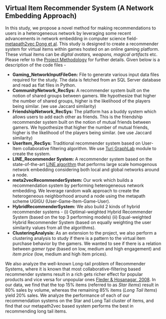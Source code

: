 ## Virtual Item Recommender System (A Network Embedding Approach)

In this study, we propose a novel method for making recommendations to users in a heterogeneous network by leveraging some recent advancements in network embedding in computer science field- [metapath2vec Dong et al](https://ericdongyx.github.io/metapath2vec/m2v.html). This study is designed to create a recommender system for virtual items within games hosted on an online gaming platform. These virtual items can be *digital avatars, weapons, magical artifacts* etc. Please refer to the [Project Methodology](docs/DOCUMENTATION.md) for further details. Given below is a description of the code files - 
- **Gaming_NetworkInputFileGen:** File to generate various input data files required for the study. The data is fetched from an SQL Server database and read as flat files in Python.
- **CommunityNetwork_RecSys:** A recommender system built on the notion of shared groups between gamers. We hypothesize that higher the number of shared groups, higher is the likelihood of the players being similar. (we use Jaccard similarity)
- **FriendshipNetwork_RecSys:** The platform has a buddy system which allows users to add each other as friends. This is the friendship recommender system built on the notion of mutual friends between gamers. We hypothesize that higher the number of mutual friends, higher is the likelihood of the players being similar. (we use Jaccard similarity)
- **UserItem_RecSys:** Traditional recommender system based on User-Item collaborative filtering algorithm. We use [Turi GraphLab](https://turi.com/download/install-graphlab-create.html) module to create the system.
- **LINE_Recommender System:** A recommender system based on the state-of-the-art [LINE algorithm](https://github.com/tangjianpku/LINE) that performs large scale homogenous network embedding considering both local and global networks around a node.
- **meta2vecRecommenderSystem:** Our work which builds a recommendation system by performing heterogeneous network embedding. We leverage random walk approach to create the heterogeneous neighborhood around a node using the metapath scheme UGIGU (User-Game-Item-Game-User).
- **HybridRecommenderSystem:** We also build 2 kinds of hybrid recommender systems - (i) Optimal-weighted Hybrid Recommender System (based on the top 3 performing models) (ii) Equal-weighted Hybrid Recommender System (based on equally weighting the user similarity values from all the algorithms).
- **ClusteringAnalysis:** As an extension to the project, we also perform a clustering analysis to study if there is a pattern to the virtual item purchase behavior by the gamers. We wanted to see if there is a relation between *gamer type* (based on low, medium and high engagement) and *item price* (low, medium and high item prices).

We also analyze the well-known Long-tail problem of Recommender Systems, where it is known that most collaborative-filtering based recommender systems result in a rich gets richer effect for popular products and vice versa for unpopular ones [Fleder & Hosanagar, 2008](http://opim.wharton.upenn.edu/risk/library/WP20090503_DF,KH.pdf). In our data, we find that the top 15% items (referred to as *Star Items*) result in 80% sales by volume, whereas the remaining 85% items (*Long Tail Items*) yield 20% sales. We analyze the performance of each of our recommendation systems on the Star and Long Tail cluster of items, and find that our metapath2vec based system performs the best in recommending long tail items.
